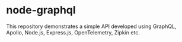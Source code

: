 # node-graphql
This repository demonstrates a simple API developed using GraphQL, Apollo, Node.js, Express.js, OpenTelemetry, Zipkin etc.
